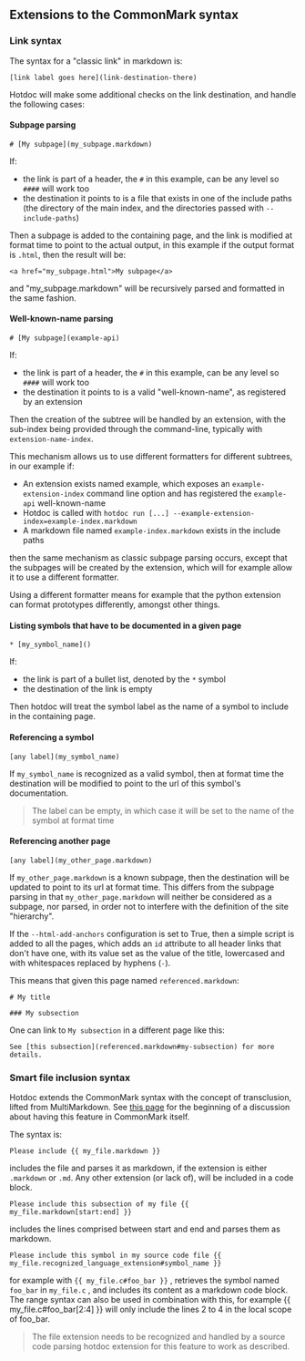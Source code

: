 ## Extensions to the CommonMark syntax

### Link syntax

The syntax for a "classic link" in markdown is:

```
[link label goes here](link-destination-there)
```

Hotdoc will make some additional checks on the link destination, and handle the following cases:

#### Subpage parsing

```
# [My subpage](my_subpage.markdown)
```

If:

* the link is part of a header, the `#` in this example, can be any level so `####` will work too
* the destination it points to is a file that exists in one of the include paths (the directory of the main index, and the directories passed with `--include-paths`)

Then a subpage is added to the containing page, and the link is modified at format time to point to the actual output, in this example if the output format is `.html`, then the result will be:

```
<a href="my_subpage.html">My subpage</a>
```

and "my_subpage.markdown" will be recursively parsed and formatted in the same fashion.

#### Well-known-name parsing

```
# [My subpage](example-api)
```

If:

* the link is part of a header, the `#` in this example, can be any level so `####` will work too
* the destination it points to is a valid "well-known-name", as registered by an extension

Then the creation of the subtree will be handled by an extension, with the sub-index being provided through the command-line, typically with `extension-name-index`.

This mechanism allows us to use different formatters for different subtrees, in our example if:

* An extension exists named example, which exposes an `example-extension-index` command line option and has registered the `example-api` well-known-name
* Hotdoc is called with `hotdoc run [...] --example-extension-index=example-index.markdown`
* A markdown file named `example-index.markdown` exists in the include paths

then the same mechanism as classic subpage parsing occurs, except that the subpages will be created by the extension, which will for example allow it to use a different formatter.

Using a different formatter means for example that the python extension can format prototypes differently, amongst other things.

#### Listing symbols that have to be documented in a given page

```
* [my_symbol_name]()
```

If:

* the link is part of a bullet list, denoted by the `*` symbol
* the destination of the link is empty

Then hotdoc will treat the symbol label as the name of a symbol to include in the containing page.

#### Referencing a symbol

```
[any label](my_symbol_name)
```

If `my_symbol_name` is recognized as a valid symbol, then at format time the destination will be modified to point to the url of this symbol's documentation.

> The label can be empty, in which case it will be set to the name of the symbol at format time

#### Referencing another page

```
[any label](my_other_page.markdown)
```

If `my_other_page.markdown` is a known subpage, then the destination will be updated to point to its url at format time. This differs from the subpage parsing in that `my_other_page.markdown` will neither be considered as a subpage, nor parsed, in order not to interfere with the definition of the site "hierarchy".

If the `--html-add-anchors` configuration is set to True, then a simple script is added to all the pages, which adds an `id` attribute to all header links that don't have one, with its value set as the value of the title, lowercased and with whitespaces replaced by hyphens (`-`).

This means that given this page named `referenced.markdown`:

```
# My title

### My subsection
```

One can link to `My subsection` in a different page like this:

```
See [this subsection](referenced.markdown#my-subsection) for more details.
```

### Smart file inclusion syntax

Hotdoc extends the CommonMark syntax with the concept of transclusion, lifted
from MultiMarkdown. See [this page](http://talk.commonmark.org/t/transclusion-or-including-sub-documents-for-reuse/270>)
for the beginning of a discussion about having this feature in CommonMark itself.

The syntax is:

```
Please include {{ my_file.markdown }}
```

includes the file and parses it as markdown, if the extension is either `.markdown` or `.md`. Any other extension (or lack of), will be included in a code block.

```
Please include this subsection of my file {{ my_file.markdown[start:end] }}
```

includes the lines comprised between start and end and parses them as markdown.

```
Please include this symbol in my source code file {{ my_file.recognized_language_extension#symbol_name }}
```

for example with `{{ my_file.c#foo_bar }}` , retrieves the symbol named `foo_bar` in `my_file.c` , and includes its content as a markdown code block. The range syntax can also be used in combination with this, for example {{ my_file.c#foo_bar[2:4] }} will only include the lines 2 to 4 in the local scope of foo_bar.

> The file extension needs to be recognized and handled by a source code parsing hotdoc extension for this feature to work as described.
